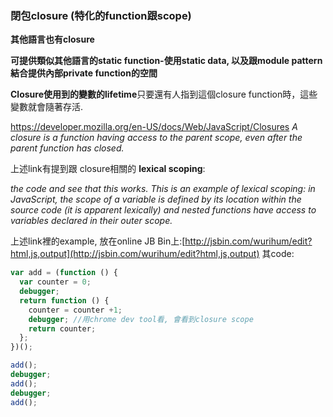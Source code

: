 ### 閉包closure (特化的function跟scope)

**其他語言也有closure**

**可提供類似其他語言的static function-使用static data, 以及跟module pattern結合提供內部private function的空間**

**Closure使用到的變數的lifetime**只要還有人指到這個closure function時，這些變數就會隨著存活.

https://developer.mozilla.org/en-US/docs/Web/JavaScript/Closures *A closure is a function having access to the parent scope, even after the parent function has closed.*

上述link有提到跟 closure相關的 **lexical scoping**:  

*the code and see that this works. This is an example of lexical scoping: in JavaScript, the scope of a variable is defined by its location within the source code (it is apparent lexically) and nested functions have access to variables declared in their outer scope.*

上述link裡的example, 放在online JB Bin上:[http://jsbin.com/wurihum/edit?html,js,output](http://jsbin.com/wurihum/edit?html,js,output) 其code:

~~~ javascript
var add = (function () {
  var counter = 0;
  debugger;  
  return function () {
    counter = counter +1;
    debugger; //用chrome dev tool看, 會看到closure scope
    return counter;  
  };
})();

add();
debugger;
add();
debugger;
add();
~~~
